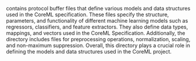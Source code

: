 contains protocol buffer files that define various models and data structures used in the CoreML specification. These files specify the structure, parameters, and functionality of different machine learning models such as regressors, classifiers, and feature extractors. They also define data types, mappings, and vectors used in the CoreML Specification. Additionally, the directory includes files for preprocessing operations, normalization, scaling, and non-maximum suppression. Overall, this directory plays a crucial role in defining the models and data structures used in the CoreML project.